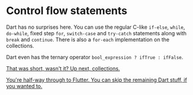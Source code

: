 # Control flow statements

Dart has no surprises here. You can use the regular C-like `if-else`, `while`, `do-while`, fixed step `for`, `switch-case` and `try-catch` statements along with `break` and `continue`.  There is also a `for-each` implementation on the collections.

Dart even has the ternary operator `bool_expression ? ifTrue : ifFalse`.

 [That was short, wasn't it? Up next, collections.](05_Collections.md) 

 [You're half-way through to Flutter. You can skip the remaining Dart stuff, if you wanted to.](../02_Flutter/01_Flutter_core_concepts.md) 